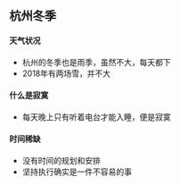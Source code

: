 ## 杭州冬季

#### 天气状况

* 杭州的冬季也是雨季，虽然不大，每天都下
* 2018年有两场雪，并不大

#### 什么是寂寞

* 每天晚上只有听着电台才能入睡，便是寂寞

#### 时间稀缺

* 没有时间的规划和安排
* 坚持执行确实是一件不容易的事